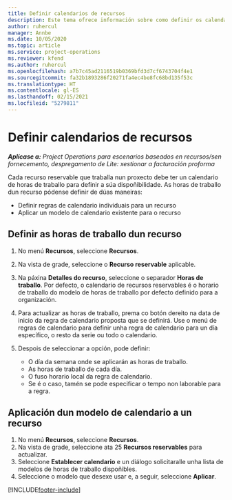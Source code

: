 ```yaml
---
title: Definir calendarios de recursos
description: Este tema ofrece información sobre como definir os calendarios de horas de traballo para recursos en Project Operations.
author: ruhercul
manager: Annbe
ms.date: 10/05/2020
ms.topic: article
ms.service: project-operations
ms.reviewer: kfend
ms.author: ruhercul
ms.openlocfilehash: a7b7c45ad2116519b0369bfd3d7cf6743704f4e1
ms.sourcegitcommit: fa32b1893286f20271fa4ec4be8fc68bd135f53c
ms.translationtype: HT
ms.contentlocale: gl-ES
ms.lasthandoff: 02/15/2021
ms.locfileid: "5279811"
---
```

# <a name="define-resource-calendars"></a>Definir calendarios de recursos

_**Aplícase a:** Project Operations para escenarios baseados en recursos/sen fornecemento, despregamento de Lite: xestionar a facturación proforma_

Cada recurso reservable que traballa nun proxecto debe ter un calendario de horas de traballo para definir a súa dispoñibilidade. As horas de traballo dun recurso pódense definir de dúas maneiras: 

   - Definir regras de calendario individuais para un recurso
   - Aplicar un modelo de calendario existente para o recurso

## <a name="define-a-resources-working-hours"></a>Definir as horas de traballo dun recurso

1. No menú **Recursos**, seleccione **Recursos**.
2. Na vista de grade, seleccione o **Recurso reservable** aplicable.
3. Na páxina **Detalles do recurso**, seleccione o separador **Horas de traballo**. Por defecto, o calendario de recursos reservables é o horario de traballo do modelo de horas de traballo por defecto definido para a organización.
4. Para actualizar as horas de traballo, prema co botón dereito na data de inicio da regra de calendario proposta que se definirá. Use o menú de regras de calendario para definir unha regra de calendario para un día específico, o resto da serie ou todo o calendario.
5. Despois de seleccionar a opción, pode definir:

    - O día da semana onde se aplicarán as horas de traballo.
    - As horas de traballo de cada día.
    - O fuso horario local da regra de calendario.
    - Se é o caso, tamén se pode especificar o tempo non laborable para a regra.

## <a name="applying-a-calendar-template-to-a-resource"></a>Aplicación dun modelo de calendario a un recurso

1. No menú **Recursos**, seleccione **Recursos**.
2. Na vista de grade, seleccione ata 25 **Recursos reservables** para actualizar.
3. Seleccione **Establecer calendario** e un diálogo solicitaralle unha lista de modelos de horas de traballo dispoñibles.
4. Seleccione o modelo que desexe usar e, a seguir, seleccione **Aplicar**.


[!INCLUDE[footer-include](../includes/footer-banner.md)]